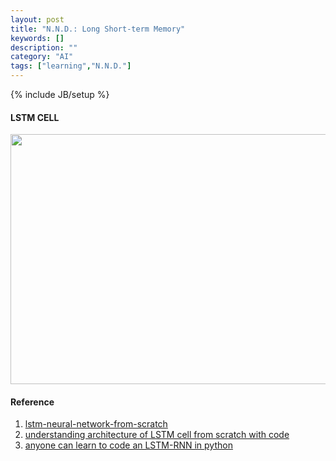 ```yaml
---
layout: post
title: "N.N.D.: Long Short-term Memory"
keywords: []
description: ""
category: "AI"
tags: ["learning","N.N.D."]
---
```

{% include JB/setup %}

#### LSTM CELL
<img src="{{IMAGE_PATH}}/LSTM.jpeg" height="400" width="628" />


#### Reference
1. [lstm-neural-network-from-scratch](https://www.kaggle.com/navjindervirdee/lstm-neural-network-from-scratch)
2. [understanding architecture of LSTM cell from scratch with code](https://hackernoon.com/understanding-architecture-of-lstm-cell-from-scratch-with-code-8da40f0b71f4)
3. [anyone can learn to code an LSTM-RNN in python](https://iamtrask.github.io/2015/11/15/anyone-can-code-lstm/)
